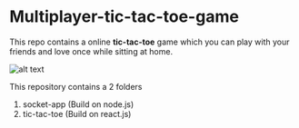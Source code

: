 # Multiplayer-tic-tac-toe-game

This repo contains a online **tic-tac-toe** game which you can play with your friends and love once while sitting at home.

![alt text](https://res.cloudinary.com/pramodtk/image/upload/v1595883332/pramod/screenshot-localhost_8000-2020.07.28-02_24_57_v3aibo.png)

This repository contains a 2 folders
1. socket-app (Build on node.js)
2. tic-tac-toe (Build on react.js)